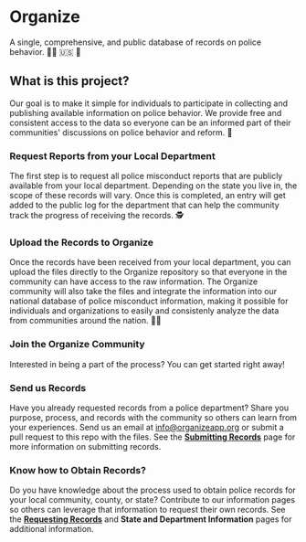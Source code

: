 # Organize
A single, comprehensive, and public database of records on police behavior. :policewoman: :us: :partying_face:

## What is this project?
Our goal is to make it simple for individuals to participate in collecting and publishing available information on police behavior. We provide free and consistent access to the data so everyone can be an informed part of their communities' discussions on police behavior and reform. :statue_of_liberty:

### Request Reports from your Local Department
The first step is to request all police misconduct reports that are publicly available from your local department. Depending on the state you live in, the scope of these records will vary. Once this is completed, an entry will get added to the public log for the department that can help the community track the progress of receiving the records. :detective:

### Upload the Records to Organize
Once the records have been received from your local department, you can upload the files directly to the Organize repository so that everyone in the community can have access to the raw information. The Organize community will also take the files and integrate the information into our national database of police misconduct information, making it possible for individuals and organizations to easily and consistenly analyze the data from communities around the nation. :technologist:

### Join the Organize Community
Interested in being a part of the process? You can get started right away!

### Send us Records
Have you already requested records from a police department? Share you purpose, process, and records with the community so others can learn from your experiences. Send us an email at <info@organizeapp.org> or submit a pull request to this repo with the files. See the [**Submitting Records**](https://github.com/ihunter2839/Organized/blob/main/Submitting_Records.md) page for more information on submitting records. 

### Know how to Obtain Records?
Do you have knowledge about the process used to obtain police records for your local community, county, or state? Contribute to our information pages so others can leverage that information to request their own records. See the [**Requesting Records**](https://github.com/ihunter2839/Organized/blob/main/Requesting_Requests.md) and **State and Department Information** pages for additional information.






